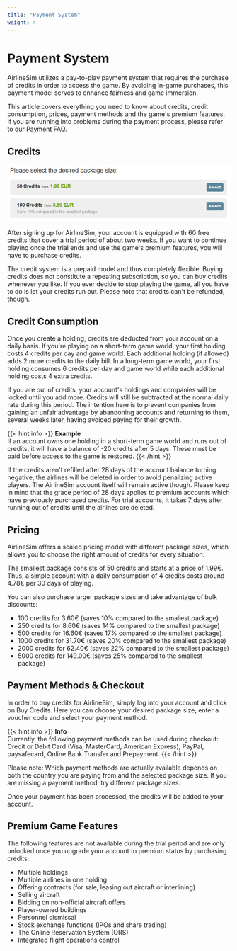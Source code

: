 ```yaml
---
title: "Payment System"
weight: 4
---
```


# Payment System

AirlineSim utilizes a pay-to-play payment system that requires the purchase of credits in order to access the game. By avoiding in-game purchases, this payment model serves to enhance fairness and game immersion.

This article covers everything you need to know about credits, credit consumption, prices, payment methods and the game's premium features. If you are running into problems during the payment process, please refer to our Payment FAQ.

## Credits

![Choosing Package Sizes](credits_03.png "Choosing Package Sizes")

After signing up for AirlineSim, your account is equipped with 60 free credits that cover a trial period of about two weeks. If you want to continue playing once the trial ends and use the game's premium features, you will have to purchase credits.

The credit system is a prepaid model and thus completely flexible. Buying credits does not constitute a repeating subscription, so you can buy credits whenever you like. If you ever decide to stop playing the game, all you have to do is let your credits run out. Please note that credits can't be refunded, though.

## Credit Consumption

Once you create a holding, credits are deducted from your account on a daily basis. If you're playing on a short-term game world, your first holding costs 4 credits per day and game world. Each additional holding (if allowed) adds 2 more credits to the daily bill. In a long-term game world, your first holding consumes 6 credits per day and game world while each additional holding costs 4 extra credits.

If you are out of credits, your account's holdings and companies will be locked until you add more. Credits will still be subtracted at the normal daily rate during this period. The intention here is to prevent companies from gaining an unfair advantage by abandoning accounts and returning to them, several weeks later, having avoided paying for their growth.

{{< hint info >}}
**Example**  
If an account owns one holding in a short-term game world and runs out of credits, it will have a balance of -20 credits after 5 days. These must be paid before access to the game is restored.
{{< /hint >}}

If the credits aren't refilled after 28 days of the account balance turning negative, the airlines will be deleted in order to avoid penalizing active players. The AirlineSim account itself will remain active though. Please keep in mind that the grace period of 28 days applies to premium accounts which have previously purchased credits. For trial accounts, it takes 7 days after running out of credits until the airlines are deleted.

## Pricing

AirlineSim offers a scaled pricing model with different package sizes, which allows you to choose the right amount of credits for every situation.

The smallest package consists of 50 credits and starts at a price of 1.99€. Thus, a simple account with a daily consumption of 4 credits costs around 4.78€ per 30 days of playing.

You can also purchase larger package sizes and take advantage of bulk discounts:

* 100 credits for 3.60€ (saves 10% compared to the smallest package)
* 250 credits for 8.60€ (saves 14% compared to the smallest package)
* 500 credits for 16.60€ (saves 17% compared to the smallest package)
* 1000 credits for 31.70€ (saves 20% compared to the smallest package)
* 2000 credits for 62.40€ (saves 22% compared to the smallest package)
* 5000 credits for 149.00€ (saves 25% compared to the smallest package)

## Payment Methods & Checkout

In order to buy credits for AirlineSim, simply log into your account and click on Buy Credits. Here you can choose your desired package size, enter a voucher code and select your payment method.

{{< hint info >}}
**Info**  
Currently, the following payment methods can be used during checkout: Credit or Debit Card (Visa, MasterCard, American Express), PayPal, paysafecard, Online Bank Transfer and Prepayment.
{{< /hint >}}

Please note: Which payment methods are actually available depends on both the country you are paying from and the selected package size. If you are missing a payment method, try different package sizes.

Once your payment has been processed, the credits will be added to your account.

## Premium Game Features

The following features are not available during the trial period and are only unlocked once you upgrade your account to premium status by purchasing credits:

* Multiple holdings
* Multiple airlines in one holding
* Offering contracts (for sale, leasing out aircraft or interlining)
* Selling aircraft
* Bidding on non-official aircraft offers
* Player-owned buildings
* Personnel dismissal
* Stock exchange functions (IPOs and share trading)
* The Online Reservation System (ORS)
* Integrated flight operations control
